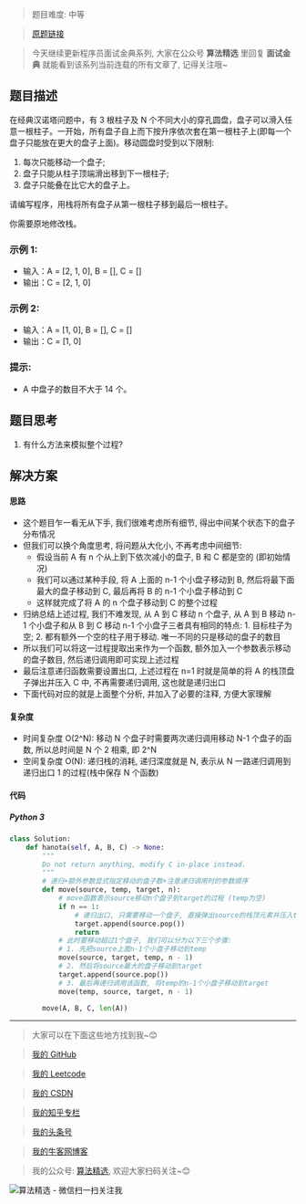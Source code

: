 > 题目难度: 中等

> [原题链接](https://leetcode-cn.com/problems/hanota-lcci/)

> 今天继续更新程序员面试金典系列, 大家在公众号 **算法精选** 里回复 **面试金典** 就能看到该系列当前连载的所有文章了, 记得关注哦~

## 题目描述

在经典汉诺塔问题中，有 3 根柱子及 N 个不同大小的穿孔圆盘，盘子可以滑入任意一根柱子。一开始，所有盘子自上而下按升序依次套在第一根柱子上(即每一个盘子只能放在更大的盘子上面)。移动圆盘时受到以下限制:

1. 每次只能移动一个盘子;
2. 盘子只能从柱子顶端滑出移到下一根柱子;
3. 盘子只能叠在比它大的盘子上。

请编写程序，用栈将所有盘子从第一根柱子移到最后一根柱子。

你需要原地修改栈。

### 示例 1:

- 输入：A = [2, 1, 0], B = [], C = []
- 输出：C = [2, 1, 0]

### 示例 2:

- 输入：A = [1, 0], B = [], C = []
- 输出：C = [1, 0]

### 提示:

- A 中盘子的数目不大于 14 个。

## 题目思考

1. 有什么方法来模拟整个过程?

## 解决方案

#### 思路

- 这个题目乍一看无从下手, 我们很难考虑所有细节, 得出中间某个状态下的盘子分布情况
- 但我们可以换个角度思考, 将问题从大化小, 不再考虑中间细节:
  - 假设当前 A 有 n 个从上到下依次减小的盘子, B 和 C 都是空的 (即初始情况)
  - 我们可以通过某种手段, 将 A 上面的 n-1 个小盘子移动到 B, 然后将最下面最大的盘子移动到 C, 最后再将 B 的 n-1 个小盘子移动到 C
  - 这样就完成了将 A 的 n 个盘子移动到 C 的整个过程
- 归纳总结上述过程, 我们不难发现, 从 A 到 C 移动 n 个盘子, 从 A 到 B 移动 n-1 个小盘子和从 B 到 C 移动 n-1 个小盘子三者具有相同的特点: 1. 目标柱子为空; 2. 都有额外一个空的柱子用于移动. 唯一不同的只是移动的盘子的数目
- 所以我们可以将这一过程提取出来作为一个函数, 额外加入一个参数表示移动的盘子数目, 然后递归调用即可实现上述过程
- 最后注意递归函数需要设置出口, 上述过程在 n=1 时就是简单的将 A 的栈顶盘子弹出并压入 C 中, 不再需要递归调用, 这也就是递归出口
- 下面代码对应的就是上面整个分析, 并加入了必要的注释, 方便大家理解

#### 复杂度

- 时间复杂度 O(2^N): 移动 N 个盘子时需要两次递归调用移动 N-1 个盘子的函数, 所以总时间是 N 个 2 相乘, 即 2^N
- 空间复杂度 O(N): 递归栈的消耗, 递归深度就是 N, 表示从 N 一路递归调用到递归出口 1 的过程(栈中保存 N 个函数)

#### 代码

##### Python 3

```python
class Solution:
    def hanota(self, A, B, C) -> None:
        """
        Do not return anything, modify C in-place instead.
        """
        # 递归+额外参数显式指定移动的盘子数+注意递归调用时的参数顺序
        def move(source, temp, target, n):
            # move函数表示source移动n个盘子到target的过程 (temp为空)
            if n == 1:
                # 递归出口, 只需要移动一个盘子, 直接弹出source的栈顶元素并压入target即可
                target.append(source.pop())
                return
            # 此时要移动超过1个盘子, 我们可以分为以下三个步骤:
            # 1. 先把source上面n-1个小盘子移动到temp
            move(source, target, temp, n - 1)
            # 2. 然后将source最大的盘子移动到target
            target.append(source.pop())
            # 3. 最后再递归调用该函数, 将temp的n-1个小盘子移动到target
            move(temp, source, target, n - 1)

        move(A, B, C, len(A))
```

---

> 大家可以在下面这些地方找到我~😊

> [我的 GitHub](https://github.com/zjulyx)

> [我的 Leetcode](https://leetcode-cn.com/u/suibianfahui/)

> [我的 CSDN](https://me.csdn.net/zjulyx1993)

> [我的知乎专栏](https://zhuanlan.zhihu.com/c_1242508721932464128)

> [我的头条号](https://www.toutiao.com/c/user/1090304683804520/#mid=1671643017345028)

> [我的牛客网博客](https://blog.nowcoder.net/zjulyx)

> 我的公众号: [算法精选](https://mp.weixin.qq.com/s?__biz=MzA5MDk1MjI5MA==&mid=2247484158&idx=1&sn=90176bac32cf7af40e4074c721fd8a95&chksm=900285f3a7750ce5a068c9c9773781461819633f2fd60533732637ec9520c908371ebc218d49&scene=178&cur_album_id=1386231241346859009#rd), 欢迎大家扫码关注~😊

![算法精选 - 微信扫一扫关注我](https://pic1.zhimg.com/80/v2-7c988a7b35886df51596ef23616764ac_1440w.jpg)
